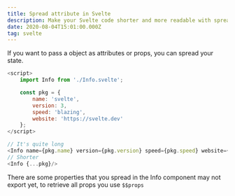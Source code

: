 ```yaml
---
title: Spread attribute in Svelte
description: Make your Svelte code shorter and more readable with spreading attributes
date: 2020-08-04T15:01:00.000Z
tag: svelte
---
```

If you want to pass a object as attributes or props, you can spread your state. 

```javascript
<script>
	import Info from './Info.svelte';

	const pkg = {
		name: 'svelte',
		version: 3,
		speed: 'blazing',
		website: 'https://svelte.dev'
	};
</script>

// It's quite long
<Info name={pkg.name} version={pkg.version} speed={pkg.speed} website={pkg.website}/>
// Shorter
<Info {...pkg}/>
```

There are some properties that you spread in the Info component may not export yet, to retrieve all props you use `$$props`
